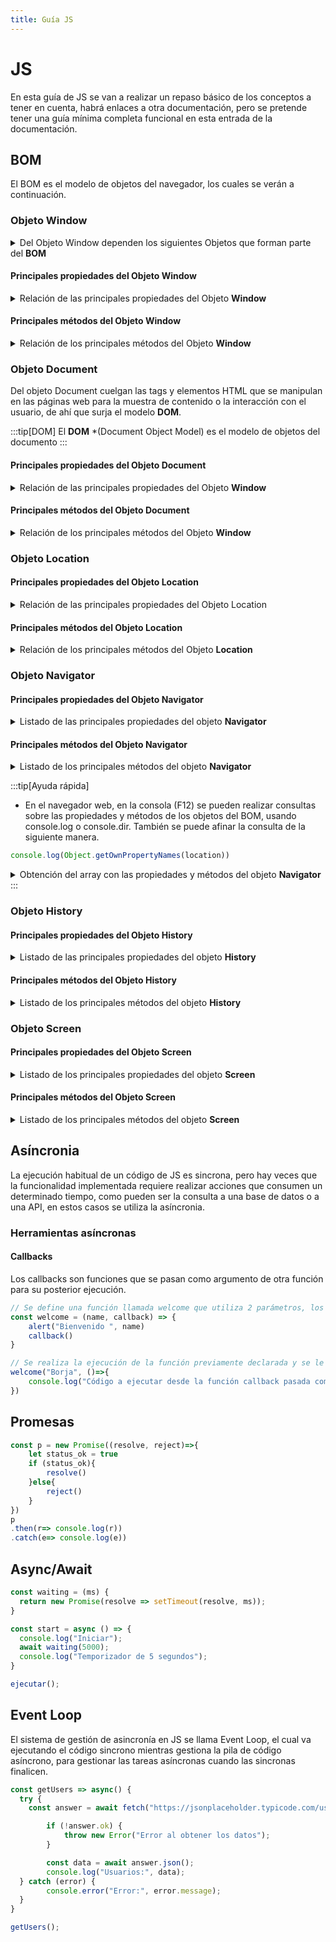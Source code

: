 ```yaml
---
title: Guía JS
---
```

# JS
En esta guía de JS se van a realizar un repaso básico de los conceptos a tener en cuenta, habrá enlaces a otra documentación, pero se pretende tener una guía mínima completa funcional en esta entrada de la documentación.
## BOM
El BOM es el modelo de objetos del navegador, los cuales se verán a continuación.

### Objeto Window 
<details>
<summary>
Del Objeto Window dependen los siguientes Objetos que forman parte del <b>BOM</b>
</summary>

- **document**: *representa el DOM*
- **location**: *información sobre la URL*
- **navigator**: *información sobre el navegador*
- **screen**: *información sobre la pantalla del user*
- **history**: *contenido del historial e interacción con el mismo*

</details>

#### Principales propiedades del Objeto Window
<details>
<summary>
Relación de las principales propiedades del Objeto <b>Window</b>
</summary>

- **innerWidth/innerHeight**: *ancho y altura interior de la ventana*
- **outerWidth/outerHeight**:
- **scrollX, scrollY**: *número de pixeles que el documento ha sido desplazado*
- **opener**: *hace referencia a la ventana que abrió otra ventana a través del método open()*
:::warning[Reverse tabnabbing]
En los enlaces de apertura de ventanas usar los siguientes tags
```html
target="_blank" rel="noopener" 
```
:::
- **storage**: *es un objeto que permite almacenar valores, existen dos implementaciones diferentes, **localStorage** y **sessionStoraga***
- **console^**: permite mostrar datos por consola, dispone de uno interesantes métodos como son, log(), dir(), error().

</details>


#### Principales métodos del Objeto Window
<details>
<summary>
Relación de los principales métodos del Objeto <b>Window</b>
</summary>

- **window.alert()**
- **window.prompt()**
- **window.confirm()**
- **window.open(<url>, <name>, <características>)**
:::tip[Características]
Dentro de las características, que van todas en un solo bloque entrecomillado, destacan algunas como son: width, height, left, top, scrollbars, resizable, toolbar, menubar, status, location
:::
- **window.close()**
- **window.scroll(x,y): desplaza a esas coordenadas**
- **window.scrollTo(x, y)**
- **window.scrollBy(x, y)**
- **setInterval()**
- **clearInterval()**
- **setTimeout()**
- **clearTimeOut()**
- **print()**

</details>

### Objeto Document
Del objeto Document cuelgan las tags y elementos HTML que se manipulan en las páginas web para la muestra de contenido o la interacción con el usuario, de ahí que surja el modelo **DOM**.

:::tip[DOM]
El **DOM** *(Document Object Model) es el modelo de objetos del documento
:::

#### Principales propiedades del Objeto Document
<details>
<summary>
Relación de las principales propiedades del Objeto <b>Window</b>
</summary>

- **title**: *título del documento, el título de la página*
- **body**: *elemento HTML del body de la página*
- **head**: *elemento HTML del head de la página*
- **URL**: *devuelve la URL*
- **domain**: *devuelve el dominio*
- **cookie**: *permite la lectura de cookies*
- **readyState**: *nivel de carga del documento*

</details>

#### Principales métodos del Objeto Document
<details>
<summary>
Relación de los principales métodos del Objeto <b>Window</b>
</summary>

- **getElementById**
- **getElementsByClassName**
- **getElementsByTagName**
- **querySelector**
- **querySelectorAll**
- **createElement**
- **createTextNode**
- **appenchild**
- **removeChild**
- **replaceChild**
- **write**
- **open/close:** *abre / cierra el flujo de escritura*
- **addEventListener**

</details>

### Objeto Location
#### Principales propiedades del Objeto Location
<details>
<summary>
Relación de las principales propiedades del Objeto Location
</summary>

- **href**: *URL completa, para leer o redireccionar.*
- **origin**: *muestra el Protocolo, el Host y el Puerto.*
- **protocolo**: *muestra el protocolo de la URL*
- **host**: *muestra el Hostname y el Puerto*
- **hostname**: *muestra solo el dominio*
- **port**: *muestra solo el puerto*
- **pathname**: *muestra la URL después del Hostname (/pathname)*
- **search**: *las queries (?)*
- **hash**: *las anclas (#)*

</details>

#### Principales métodos del Objeto Location
<details>
<summary>
Relación de los principales métodos del Objeto <b>Location</b>
</summary>

- **assing**: *permite la cargade una nueva URL (forma parte del historial)*
- **replace:** *carga una nueva URL (no se puede volver atrás, no forma parte del historial)*
- **reload**: *recarga la URL*
- **toString**: *devuelve una URL como una cadena*
- **valueOf**: *devuelve el objeto*

</details>


### Objeto Navigator
#### Principales propiedades del Objeto Navigator
<details>
<summary>
Listado de las principales propiedades del objeto <b>Navigator</b>
</summary>

- **userAgent**: *identifica el el navegador y el OS*
- **appName**: *nombre del navegador*
- **appVersion**: *versión del navegador*
- **platform**: *plataforma y OS*
- **languaje**: *idioma*
- **languajes**: *array de los idiomas*
- **onLine**: *valor booleano para comprobar la conectividad a internet*
- **cookieEnabled**: *si las cookies están habilitadas*
- **connection**: *información de la conexión*
</details>

#### Principales métodos del Objeto Navigator
<details>
<summary>
Listado de los principales métodos del objeto <b>Navigator</b>
</summary>

- javaEnabled(): si hay soporte para Java
- permissions.query(): permite consultar permisos del navegador
</details>

:::tip[Ayuda rápida]
- En el navegador web, en la consola (F12) se pueden realizar consultas sobre las propiedades y métodos de los objetos del BOM, usando console.log o console.dir. También se puede afinar la consulta de la siguiente manera.
```javascript
console.log(Object.getOwnPropertyNames(location))
```
<details>
<summary>
Obtención del array con las propiedades y métodos del objeto <b>Navigator</b>
</summary>

```javascript

Array(14) [ "href", "origin", "protocol", "host", "hostname", "port", "pathname", "search", "hash", "assign", … ]​
0: "href"
1: "origin"
2: "protocol"
3: "host"
4: "hostname"
5: "port"
6: "pathname"
7: "search"
8: "hash"
9: "assign"
10: "replace"
11: "reload"
12: "toString"
13: "valueOf"
​
length: 14
```

</details>
:::


### Objeto History
#### Principales propiedades del Objeto History
<details>
<summary>
Listado de las principales propiedades del objeto <b>History</b>
</summary>

- **length**: *contenido de registros en el historial*
- **scrollRestoration**: *control del scroll en páginas SPA, mediante auto intentará volver a la página anterior, pero con manual se puede especificar el scroll y donde ir, algo muy útil en SPA dado el estilo de programación de este estilo que simula en un solo documento la carga de páginas*

</details>

#### Principales métodos del Objeto History
<details>
<summary>
Listado de los principales métodos del objeto <b>History</b>
</summary>

- **back**: *retrocede en el historial*
- **forward**: *avanzar en el historial*
- **go**: *va a una determinada posición en el historial
- **pushState(state, title, url)**: añade una entrada al historial sin refresco de página. Especialmente útil para páginas SPA.*
- **replaceState(state, title, url)**: *reemplaza la entrada del historial*
- **state**: *el estado actual si se ha usado pushState para agregar una entrada al historial.*

</details>


### Objeto Screen
#### Principales propiedades del Objeto Screen
<details>
<summary>
Listado de los principales propiedades del objeto <b>Screen</b>
</summary>

- **width**: *ancho de pantalla*
- **height**: *altura de la pantalla*
- **availWidth**: *ancho de pantalla disponible*
- **availHeight**: *altura de pantalla disponible*
- **colorDepth**: *número bits profundidad color*
- **pixelDepth**: *profundidad de color (suele ser como colorDepth)*
- **orientation**: *orientación de la pantalla*

</details>

#### Principales métodos del Objeto Screen
<details>
<summary>
Listado de los principales métodos del objeto <b>Screen</b>
</summary>

- **orientation.lock**: *bloquear la pantalla*
- **orientation.unlock**: *desbloquear la pantalla*

</details>

## Asíncronia
La ejecución habitual de un código de JS es sincrona, pero hay veces que la funcionalidad implementada requiere realizar acciones que consumen un determinado tiempo, como pueden ser la consulta a una base de datos o a una API, en estos casos se utiliza la asíncronia.

### Herramientas asíncronas
#### Callbacks
Los callbacks son funciones que se pasan como argumento de otra función para su posterior ejecución.
```javascript
// Se define una función llamada welcome que utiliza 2 parámetros, los argumentos de estos parámetros son el valor del name y la funcionalidad de la función callback
const welcome = (name, callback) => {
    alert("Bienvenido ", name)
    callback()
}

// Se realiza la ejecución de la función previamente declarada y se le pasan los argumentos adecuados a los parámetros definidos, es decir el valor de name y el código de la función, en este caso se usa una función anomina con notación arrow
welcome("Borja", ()=>{
    console.log("Código a ejecutar desde la función callback pasada como argumento")
})
```
## Promesas
```javascript
const p = new Promise((resolve, reject)=>{
    let status_ok = true
    if (status_ok){
        resolve()  
    }else{
        reject()
    }
})
p
.then(r=> console.log(r))
.catch(e=> console.log(e))
```

## Async/Await
```javascript
const waiting = (ms) {
  return new Promise(resolve => setTimeout(resolve, ms));
}

const start = async () => {
  console.log("Iniciar");
  await waiting(5000);
  console.log("Temporizador de 5 segundos");
}

ejecutar();

```

## Event Loop
El sistema de gestión de asincronía en JS se llama Event Loop, el cual va ejecutando el código sincrono mientras gestiona la pila de código asíncrono, para gestionar las tareas asíncronas cuando las sincronas finalicen.
```javascript
const getUsers => async() {
  try {
    const answer = await fetch("https://jsonplaceholder.typicode.com/users");

        if (!answer.ok) {
            throw new Error("Error al obtener los datos");
        }

        const data = await answer.json();
        console.log("Usuarios:", data);
  } catch (error) {
        console.error("Error:", error.message);
  }
}

getUsers();
```




